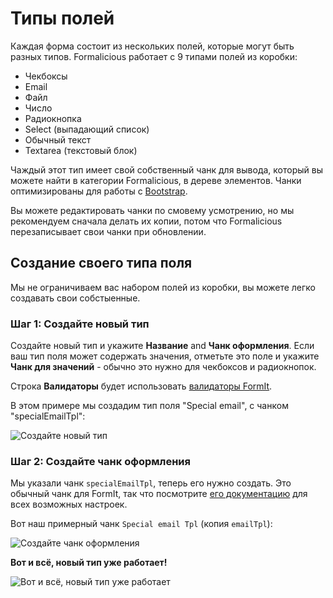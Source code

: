 # Типы полей

Каждая форма состоит из нескольких полей, которые могут быть разных типов. Formalicious работает с 9 типами полей из коробки:

- Чекбоксы
- Email
- Файл
- Число
- Радиокнопка
- Select (выпадающий список)
- Обычный текст
- Textarea (текстовый блок)

Чаждый этот тип имеет свой собственный чанк для вывода, который вы можете найти в категории Formalicious, в дереве элементов.
Чанки оптимизированы для работы с [Bootstrap](http://getbootstrap.com).

Вы можете редактировать чанки по смовему усмотрению, но мы рекомендуем сначала делать их копии, потом что Formalicious
перезаписывает свои чанки при обновлении.

## Создание своего типа поля

Мы не ограничиваем вас набором полей из коробки, вы можете легко создавать свои собстыенные.

### Шаг 1: Создайте новый тип

Создайте новый тип и укажите **Название** and **Чанк оформления**.
Если ваш тип поля может содержать значения, отметьте это поле и укажите **Чанк для значений** - обычно это нужно для чекбоксов и радиокнопок.

Строка **Валидаторы** будет использовать [валидаторы FormIt](https://docs.modx.com/extras/revo/formit/formit.validators).

В этом примере мы создадим тип поля "Special email", с чанком "specialEmailTpl":

![Создайте новый тип](https://file.modx.pro/files/d/7/a/d7ae1dc71e9b71a1a03521d584571b80.png)

### Шаг 2: Создайте чанк оформления

Мы указали чанк `specialEmailTpl`, теперь его нужно создать.
Это обычный чанк для FormIt, так что посмотрите [его документацию](https://docs.modx.com/extras/revo/formit/formit.tutorials-and-examples/) для всех возможных настроек.

Вот наш примерный чанк `Special email Tpl` (копия `emailTpl`):

![Создайте чанк оформления](https://file.modx.pro/files/4/6/7/46728999a4efeff2b6d556cf643cc8cc.png)

**Вот и всё, новый тип уже работает!**

![Вот и всё, новый тип уже работает](https://file.modx.pro/files/8/2/1/8214b0b96a62c7421e1df59477accbed.png)
